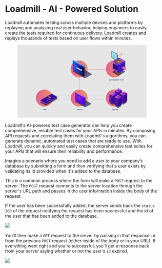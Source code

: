 # Loadmill - AI - Powered Solution

Loadmill automates testing across multiple devices and platforms by replaying and analyzing real user behavior, helping engineers to easily create the tests required for continuous delivery. Loadmill creates and replays thousands of tests based on user flows within minutes.

<figure><img src=".gitbook/assets/Mobile testing diagrams_v03b.jpg" alt=""><figcaption></figcaption></figure>

Loadmill's AI-powered test case generator can help you create comprehensive, reliable test cases for your APIs in minutes. By composing API requests and correlating them with Loadmill's algorithms, you can generate dynamic, automated test cases that are ready to use. With Loadmill, you can quickly and easily create comprehensive test suites for your APIs that will ensure their reliability and performance.

Imagine a scenario where you need to add a user to your company’s database by submitting a form and then verifying that a user exists by validating its id provided when it's added to the database.

This is a common process where the form will make a `POST` request to the server. The `POST` request connects to the server location through the server's URL path and passes in the user information inside the body of the request.

If the user has been successfully added, the server sends back the `status 200` of the request notifying the request has been successful and the id of the user that has been added to the database.

![](<.gitbook/assets/image (2) (2).png>)

You'll then make a `GET` request to the server by passing in that response `id` from the previous `POST` request (either inside of the body or in your URL). If everything went right and you're successful, you'll get a response back from your server saying whether or not the user's `id` expired.

![](<.gitbook/assets/image (1) (1) (4).png>)

